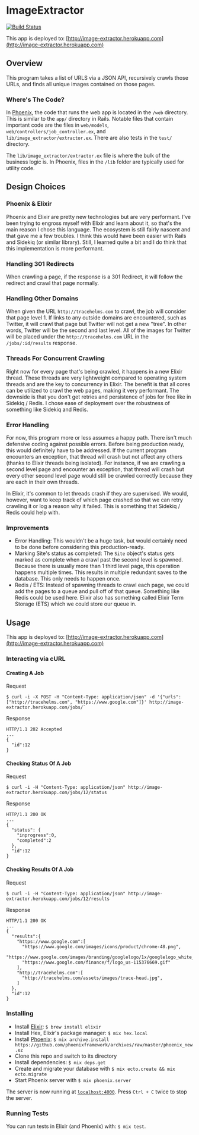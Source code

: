 # ImageExtractor
[![Build Status](https://semaphoreci.com/api/v1/tracehelms/image_extractor/branches/master/badge.svg)](https://semaphoreci.com/tracehelms/image_extractor)

This app is deployed to: [http://image-extractor.herokuapp.com](http://image-extractor.herokuapp.com)

## Overview
This program takes a list of URLS via a JSON API, recursively crawls those URLs, and finds all unique images contained on those pages.

### Where's The Code?
In [Phoenix](http://www.phoenixframework.org), the code that runs the web app is located in the `/web` directory. This is similar to the `app/` directory in Rails. Notable files that contain important code are the files in `web/models`, `web/controllers/job_controller.ex`, and `lib/image_extractor/extractor.ex`. There are also tests in the `test/` directory.

The `lib/image_extractor/extractor.ex` file is where the bulk of the business logic is. In Phoenix, files in the `/lib` folder are typically used for utility code.

## Design Choices
### Phoenix & Elixir
Phoenix and Elixir are pretty new technologies but are very performant. I've been trying to engross myself with Elixir and learn about it, so that's the main reason I chose this language. The ecosystem is still fairly nascent and that gave me a few troubles. I think this would have been easier with Rails and Sidekiq (or similar library). Still, I learned quite a bit and I do think that this implementation is more performant.

### Handling 301 Redirects
When crawling a page, if the response is a 301 Redirect, it will follow the redirect and crawl that page normally.

### Handling Other Domains
When given the URL `http://tracehelms.com` to crawl, the job will consider that page level 1. If links to any outside domains are encountered, such as Twitter, it will crawl that page but Twitter will not get a new "tree". In other words, Twitter will be the second and last level. All of the images for Twitter will be placed under the `http://tracehelms.com` URL in the `/jobs/:id/results` response.

### Threads For Concurrent Crawling
Right now for every page that's being crawled, it happens in a new Elixir thread. These threads are very lightweight compared to operating system threads and are the key to concurrency in Elixir. The benefit is that all cores can be utilized to crawl the web pages, making it very performant. The downside is that you don't get retries and persistence of jobs for free like in Sidekiq / Redis. I chose ease of deployment over the robustness of something like Sidekiq and Redis.

### Error Handling
For now, this program more or less assumes a happy path. There isn't much defensive coding against possible errors. Before being production ready, this would definitely have to be addressed. If the current program encounters an exception, that thread will crash but not affect any others (thanks to Elixir threads being isolated). For instance, if we are crawling a second level page and encounter an exception, that thread will crash but every other second level page would still be crawled correctly because they are each in their own threads.

In Elixir, it's common to let threads crash if they are supervised. We would, however, want to keep track of which page crashed so that we can retry crawling it or log a reason why it failed. This is something that Sidekiq / Redis could help with.

### Improvements
- Error Handling: This wouldn't be a huge task, but would certainly need to be done before considering this production-ready.
- Marking Site's status as completed: The `Site` object's status gets marked as complete when a crawl past the second level is spawned. Because there is usually more than 1 third level page, this operation happens multiple times. This results in multiple redundant saves to the database. This only needs to happen once.
- Redis / ETS: Instead of spawning threads to crawl each page, we could add the pages to a queue and pull off of that queue. Something like Redis could be used here. Elixir also has something called Elixir Term Storage (ETS) which we could store our queue in.

## Usage
This app is deployed to: [http://image-extractor.herokuapp.com](http://image-extractor.herokuapp.com)

### Interacting via cURL
#### Creating A Job
Request
```
$ curl -i -X POST -H "Content-Type: application/json" -d '{"urls": ["http://tracehelms.com", "https://www.google.com"]}' http://image-extractor.herokuapp.com/jobs/`
```

Response
```
HTTP/1.1 202 Accepted
...
{
  "id":12
}
```

#### Checking Status Of A Job
Request
```
$ curl -i -H "Content-Type: application/json" http://image-extractor.herokuapp.com/jobs/12/status
```

Response
```
HTTP/1.1 200 OK
...
{
  "status": {
    "inprogress":0,
    "completed":2
  },
  "id":12
}
```

#### Checking Results Of A Job
Request
```
$ curl -i -H "Content-Type: application/json" http://image-extractor.herokuapp.com/jobs/12/results
```

Response
```
HTTP/1.1 200 OK
...
{
  "results":{
    "https://www.google.com":[
      "https://www.google.com/images/icons/product/chrome-48.png",
      "https://www.google.com/images/branding/googlelogo/1x/googlelogo_white_background_color_272x92dp.png",
      "https://www.google.com/finance/f/logo_us-115376669.gif"
    ],
    "http://tracehelms.com":[
      "http://tracehelms.com/assets/images/trace-head.jpg",
    ]
  },
  "id":12
}
```

### Installing
- Install [Elixir](http://elixir-lang.org): `$ brew install elixir`
- Install Hex, Elixir's package manager: `$ mix hex.local`
- Install [Phoenix](http://www.phoenixframework.org/docs/installation): `$ mix archive.install https://github.com/phoenixframework/archives/raw/master/phoenix_new.ez`
- Clone this repo and switch to its directory
- Install dependencies: `$ mix deps.get`
- Create and migrate your database with `$ mix ecto.create && mix ecto.migrate`
- Start Phoenix server with `$ mix phoenix.server`

The server is now running at [`localhost:4000`](http://localhost:4000). Press `Ctrl + C` twice to stop the server.

### Running Tests
You can run tests in Elixir (and Phoenix) with: `$ mix test`.
